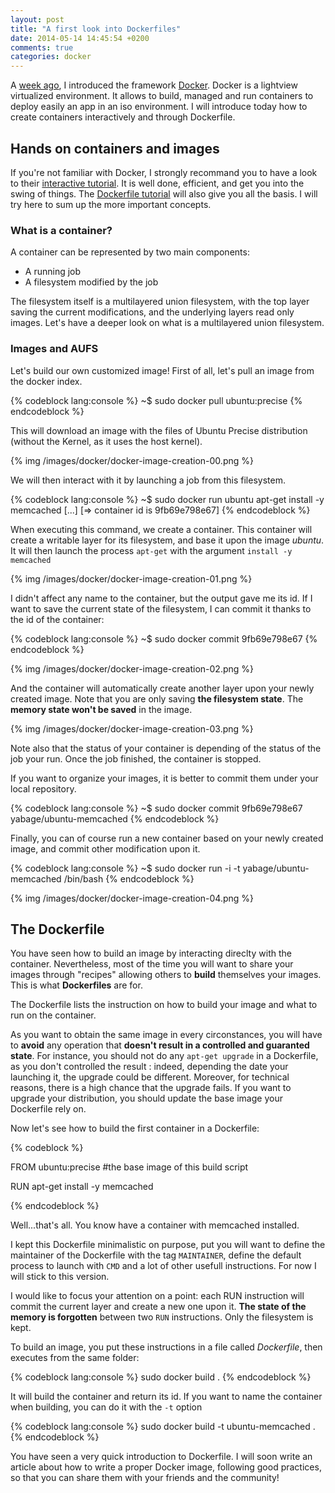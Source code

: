 ```yaml
---
layout: post
title: "A first look into Dockerfiles"
date: 2014-05-14 14:45:54 +0200
comments: true
categories: docker
---
```


A [week ago][docker-yabage-post], I introduced the framework [Docker][docker-site]. Docker is a lightview virtualized environment. It allows to build, managed and run containers to deploy easily an app in an iso environment.
I will introduce today how to create containers interactively and through Dockerfile.

<!-- More -->

Hands on containers and images
------------------------------

If you're not familiar with Docker, I strongly recommand you to have a look to their [interactive tutorial][docker-interactive-tutorial]. It is well done, efficient, and get you into the swing of things. The [Dockerfile tutorial][docker-dockerfile-tutorial] will also give you all the basis. I will try here to sum up the more important concepts.

### What is a container?

A container can be represented by two main components:

 - A running job
 - A filesystem modified by the job

The filesystem itself is a multilayered union filesystem, with the top layer saving the current modifications, and the underlying layers read only images. Let's have a deeper look on what is a multilayered union filesystem.

### Images and AUFS

Let's build our own customized image! First of all, let's pull an image from the docker index.

{% codeblock lang:console %}
~$ sudo docker pull ubuntu:precise
{% endcodeblock %}

This will download an image with the files of Ubuntu Precise distribution (without the Kernel, as it uses the host kernel).

{% img /images/docker/docker-image-creation-00.png %}

We will then interact with it by launching a job from this filesystem.

{% codeblock lang:console %}
~$ sudo docker run ubuntu apt-get install -y memcached
[...]
[=> container id is 9fb69e798e67]
{% endcodeblock %}

When executing this command, we create a container. This container will create a writable layer for its filesystem, and base it upon the image *ubuntu*. It will then launch the process `apt-get` with the argument `install -y memcached`

{% img /images/docker/docker-image-creation-01.png %}

I didn't affect any name to the container, but the output gave me its id. If I want to save the current state of the filesystem, I can commit it thanks to the id of the container:

{% codeblock lang:console %}
~$ sudo docker commit 9fb69e798e67
{% endcodeblock %}

{% img /images/docker/docker-image-creation-02.png %}

And the container will automatically create another layer upon your newly created image. Note that you are only saving **the filesystem state**. The **memory state won't be saved** in the image.

{% img /images/docker/docker-image-creation-03.png %}

Note also that the status of your container is depending of the status of the job your run. Once the job finished, the container is stopped.

If you want to organize your images, it is better to commit them under your local repository.

{% codeblock lang:console %}
~$ sudo docker commit 9fb69e798e67 yabage/ubuntu-memcached
{% endcodeblock %}

Finally, you can of course run a new container based on your newly created image, and commit other modification upon it.

{% codeblock lang:console %}
~$ sudo docker run -i -t yabage/ubuntu-memcached /bin/bash
{% endcodeblock %}

{% img /images/docker/docker-image-creation-04.png %}

The Dockerfile
--------------

You have seen how to build an image by interacting direclty with the container. Nevertheless, most of the time you will want to share your images through "recipes" allowing others to **build** themselves your images.
This is what **Dockerfiles** are for.

The Dockerfile lists the instruction on how to build your image and what to run on the container.

As you want to obtain the same image in every circonstances, you will have to **avoid** any operation that **doesn't result in a controlled and guaranted state**. For instance, you should not do any `apt-get upgrade` in a Dockerfile, as you don't controlled the result : indeed, depending the date your launching it, the upgrade could be different. Moreover, for technical reasons, there is a high chance that the upgrade fails. If you want to upgrade your distribution, you should update the base image your Dockerfile rely on.

Now let's see how to build the first container in a Dockerfile:

{% codeblock %}

FROM ubuntu:precise #the base image of this build script

RUN apt-get install -y memcached

{% endcodeblock %}

Well...that's all. You know have a container with memcached installed.

I kept this Dockerfile minimalistic on purpose, put you will want to define the maintainer of the Dockerfile with the tag `MAINTAINER`, define the default process to launch with `CMD` and a lot of other usefull instructions.
For now I will stick to this version.

I would like to focus your attention on a point: each RUN instruction will commit the current layer and create a new one upon it. **The state of the memory is forgotten** between two `RUN` instructions. Only the filesystem is kept.

To build an image, you put these instructions in a file called *Dockerfile*, then executes from the same folder:

{% codeblock lang:console %}
sudo docker build .
{% endcodeblock %}

It will build the container and return its id. If you want to name the container when building, you can do it with the `-t` option

{% codeblock lang:console %}
sudo docker build -t ubuntu-memcached .
{% endcodeblock %}

You have seen a very quick introduction to Dockerfile. I will soon write an article about how to write a proper Docker image, following good practices, so that you can share them with your friends and the community!

[docker-yabage-post]: http://pierre-jean.baraud.fr/blog/2014/05/07/docker/
[docker-site]: http://docker.io
[docker-interactive-tutorial]: https://www.docker.io/gettingstarted/#
[docker-dockerfile-tutorial]: https://www.docker.io/learn/dockerfile/